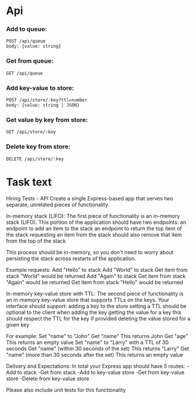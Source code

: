 # Api
### Add to queue:  
    POST /api/queue  
    body: {value: string}
### Get from queue:  
    GET /api/queue

### Add key-value to store:  
    POST /api/store/:key?ttl=number  
    body: {value: string | JSON}
### Get value by key from store:  
    GET /api/store/:key
### Delete key from store:  
    DELETE /api/store/:key
# Task text

Hiring Tests - API
Create a single Express-based app that serves two separate, unrelated pieces of functionality.

In-memory stack (LIFO):
The first piece of functionality is an in-memory stack (LIFO). This portion of the application should have two endpoints:
    an endpoint to add an item to the stack
    an endpoint to return the top item of the stack
        requesting an item from the stack should also remove that item from the top of the stack

This process should be in-memory, so you don't need to worry about persisting the stack across restarts of the application.

Example requests:
    Add "Hello" to stack
    Add "World" to stack
    Get item from stack
    "World" would be returned
    Add "Again" to stack
    Get item from stack
    "Again" would be returned
    Get item from stack
    "Hello" would be returned
    
In-memory key-value store with TTL:
The second piece of functionality is an in-memory key-value store that supports TTLs on the keys.
Your interface should support:
    adding a key to the store
        setting a TTL should be optional to the client when adding the key
    getting the value for a key
        this should respect the TTL for the key if provided
    deleting the value stored for a given key

For example:
    Set "name" to "John"
    Get "name"
    This returns John
    Get "age"
    This returns an empty value
    Set "name" to "Larry" with a TTL of 30 seconds
    Get "name" (within 30 seconds of the set)
    This returns "Larry"
    Get "name" (more than 30 seconds after the set)
    This returns an empty value

Delivery and Expectations:
    In total your Express app should have 5 routes:
    -Add to stack
    -Get from stack
    -Add to key-value store
    -Get from key-value store
    -Delete from key-value store

Please also include unit tests for this functionality